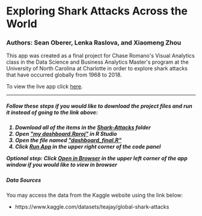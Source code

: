 # Exploring Shark Attacks Across the World

### Authors: Sean Oberer, Lenka Raslova, and Xiaomeng Zhou

This app was created as a final project for Chase Romano's Visual Analytics class in the Data Science and Business Analytics Master's program at the University of North Carolina at Charlotte in order to explore shark attacks that have occurred globally from 1968 to 2018.

To view the live app click [here](https://dsba5122-spring-2022-lr.shinyapps.io/Shark_attacks/).

<hr>

<h5> Follow these steps if you would like to download the project files and run it instead of going to the link above: <h5>
<ol>
  <li>Download all of the items in the <ins>Shark-Attacks</ins> folder</li>
  <li>Open <ins>"my dashboard.Rproj"</ins> in R Studio</li>
  <li>Open the file named <ins>"dashboard_final.R"</ins></li>
  <li>Click <ins>Run App</ins> in the upper right corner of the code panel</li>
</ol>
  
  Optional step: Click <ins>Open in Browser</ins> in the upper left corner of the app window if you would like to view in browser


<h5>Data Sources</h5>

You may access the data from the Kaggle website using the link below:
<ul>
  <li>https://www.kaggle.com/datasets/teajay/global-shark-attacks</li>
 </ul>
 
